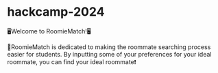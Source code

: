 # hackcamp-2024
🖥️Welcome to RoomieMatch!🖥️

🚀RoomieMatch is dedicated to making the roommate searching process easier for students. By inputting some of your preferences for your ideal roommate, you can find your ideal roommate❗

